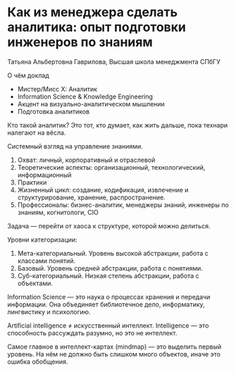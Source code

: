 # Как из менеджера сделать аналитика: опыт подготовки инженеров по знаниям

Татьяна Альбертовна Гаврилова, Высшая школа менеджмента СПбГУ

О чём доклад

* Мистер/Мисс Х: Аналитик
* Information Science & Knowledge Engineering
* Акцент на визуально-аналитическом мышлении
* Подготовка аналитиков

Кто такой аналитик?
Это тот, кто думает, как жить дальше, пока технари налегают на вёсла.

Системный взгляд на управление знаниями.

1. Охват: личный, корпоративный и отраслевой
1. Теоретические аспекты: организационный, технологический, информационный
1. Практики
1. Жизненный цикл: создание, кодификация, извлечение и структурирование, хранение, распространение.
1. Профессионалы: бизнес-аналитик, менеджеры знаний, инженеры по знаниям, когнитологи, CIO

Задача — перейти от хаоса к структуре, которой можно делиться.

Уровни категоризации:

1. Мета-категориальный. Уровень высокой абстракции, работа с классами понятий.
1. Базовый. Уровень средней абстракции, работа с понятиями.
1. Суб-категориальный. Низкая степень абстракции, работа с объектами.

Information Science — это наука о процессах хранения и передачи информации.
Она объединяет библиотечное дело, информатику, лингвистику и психологию.

Artificial intelligence ≠ искусственный интеллект.
Intelligence — это способность рассуждать разумно, но это не интеллект.

Самое главное в интеллект-картах (mindmap) — это выделить первый уровень.
На нём не должно быть слишком много объектов, иначе это ошибка обобщения.
